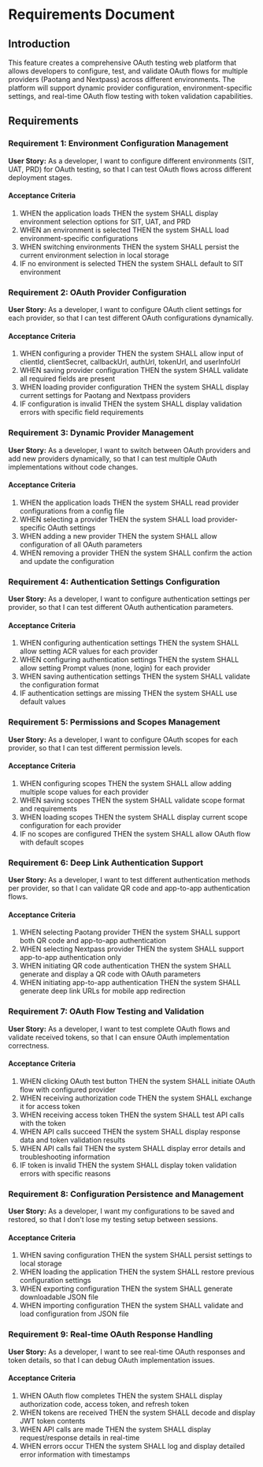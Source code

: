 # Requirements Document

## Introduction

This feature creates a comprehensive OAuth testing web platform that allows developers to configure, test, and validate OAuth flows for multiple providers (Paotang and Nextpass) across different environments. The platform will support dynamic provider configuration, environment-specific settings, and real-time OAuth flow testing with token validation capabilities.

## Requirements

### Requirement 1: Environment Configuration Management

**User Story:** As a developer, I want to configure different environments (SIT, UAT, PRD) for OAuth testing, so that I can test OAuth flows across different deployment stages.

#### Acceptance Criteria

1. WHEN the application loads THEN the system SHALL display environment selection options for SIT, UAT, and PRD
2. WHEN an environment is selected THEN the system SHALL load environment-specific configurations
3. WHEN switching environments THEN the system SHALL persist the current environment selection in local storage
4. IF no environment is selected THEN the system SHALL default to SIT environment

### Requirement 2: OAuth Provider Configuration

**User Story:** As a developer, I want to configure OAuth client settings for each provider, so that I can test different OAuth configurations dynamically.

#### Acceptance Criteria

1. WHEN configuring a provider THEN the system SHALL allow input of clientId, clientSecret, callbackUrl, authUrl, tokenUrl, and userInfoUrl
2. WHEN saving provider configuration THEN the system SHALL validate all required fields are present
3. WHEN loading provider configuration THEN the system SHALL display current settings for Paotang and Nextpass providers
4. IF configuration is invalid THEN the system SHALL display validation errors with specific field requirements

### Requirement 3: Dynamic Provider Management

**User Story:** As a developer, I want to switch between OAuth providers and add new providers dynamically, so that I can test multiple OAuth implementations without code changes.

#### Acceptance Criteria

1. WHEN the application loads THEN the system SHALL read provider configurations from a config file
2. WHEN selecting a provider THEN the system SHALL load provider-specific OAuth settings
3. WHEN adding a new provider THEN the system SHALL allow configuration of all OAuth parameters
4. WHEN removing a provider THEN the system SHALL confirm the action and update the configuration

### Requirement 4: Authentication Settings Configuration

**User Story:** As a developer, I want to configure authentication settings per provider, so that I can test different OAuth authentication parameters.

#### Acceptance Criteria

1. WHEN configuring authentication settings THEN the system SHALL allow setting ACR values for each provider
2. WHEN configuring authentication settings THEN the system SHALL allow setting Prompt values (none, login) for each provider
3. WHEN saving authentication settings THEN the system SHALL validate the configuration format
4. IF authentication settings are missing THEN the system SHALL use default values

### Requirement 5: Permissions and Scopes Management

**User Story:** As a developer, I want to configure OAuth scopes for each provider, so that I can test different permission levels.

#### Acceptance Criteria

1. WHEN configuring scopes THEN the system SHALL allow adding multiple scope values for each provider
2. WHEN saving scopes THEN the system SHALL validate scope format and requirements
3. WHEN loading scopes THEN the system SHALL display current scope configuration for each provider
4. IF no scopes are configured THEN the system SHALL allow OAuth flow with default scopes

### Requirement 6: Deep Link Authentication Support

**User Story:** As a developer, I want to test different authentication methods per provider, so that I can validate QR code and app-to-app authentication flows.

#### Acceptance Criteria

1. WHEN selecting Paotang provider THEN the system SHALL support both QR code and app-to-app authentication
2. WHEN selecting Nextpass provider THEN the system SHALL support app-to-app authentication only
3. WHEN initiating QR code authentication THEN the system SHALL generate and display a QR code with OAuth parameters
4. WHEN initiating app-to-app authentication THEN the system SHALL generate deep link URLs for mobile app redirection

### Requirement 7: OAuth Flow Testing and Validation

**User Story:** As a developer, I want to test complete OAuth flows and validate received tokens, so that I can ensure OAuth implementation correctness.

#### Acceptance Criteria

1. WHEN clicking OAuth test button THEN the system SHALL initiate OAuth flow with configured provider
2. WHEN receiving authorization code THEN the system SHALL exchange it for access token
3. WHEN receiving access token THEN the system SHALL test API calls with the token
4. WHEN API calls succeed THEN the system SHALL display response data and token validation results
5. WHEN API calls fail THEN the system SHALL display error details and troubleshooting information
6. IF token is invalid THEN the system SHALL display token validation errors with specific reasons

### Requirement 8: Configuration Persistence and Management

**User Story:** As a developer, I want my configurations to be saved and restored, so that I don't lose my testing setup between sessions.

#### Acceptance Criteria

1. WHEN saving configuration THEN the system SHALL persist settings to local storage
2. WHEN loading the application THEN the system SHALL restore previous configuration settings
3. WHEN exporting configuration THEN the system SHALL generate downloadable JSON file
4. WHEN importing configuration THEN the system SHALL validate and load configuration from JSON file

### Requirement 9: Real-time OAuth Response Handling

**User Story:** As a developer, I want to see real-time OAuth responses and token details, so that I can debug OAuth implementation issues.

#### Acceptance Criteria

1. WHEN OAuth flow completes THEN the system SHALL display authorization code, access token, and refresh token
2. WHEN tokens are received THEN the system SHALL decode and display JWT token contents
3. WHEN API calls are made THEN the system SHALL display request/response details in real-time
4. WHEN errors occur THEN the system SHALL log and display detailed error information with timestamps
